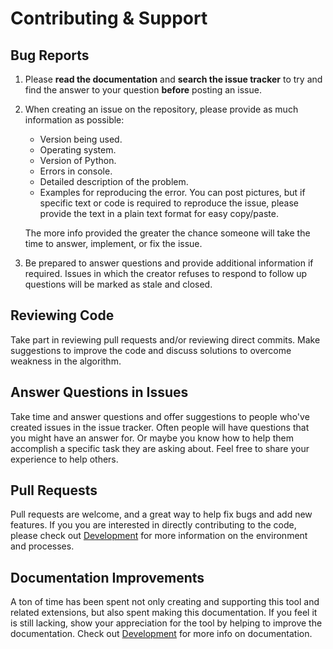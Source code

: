 # Contributing &amp; Support

## Bug Reports

1. Please **read the documentation** and **search the issue tracker** to try and find the answer to your question
  **before** posting an issue.

2. When creating an issue on the repository, please provide as much information as possible:

    - Version being used.
    - Operating system.
    - Version of Python.
    - Errors in console.
    - Detailed description of the problem.
    - Examples for reproducing the error.  You can post pictures, but if specific text or code is required to reproduce
      the issue, please provide the text in a plain text format for easy copy/paste.

    The more info provided the greater the chance someone will take the time to answer, implement, or fix the issue.

3. Be prepared to answer questions and provide additional information if required.  Issues in which the creator refuses
  to respond to follow up questions will be marked as stale and closed.

## Reviewing Code

Take part in reviewing pull requests and/or reviewing direct commits.  Make suggestions to improve the code and discuss
solutions to overcome weakness in the algorithm.

## Answer Questions in Issues

Take time and answer questions and offer suggestions to people who've created issues in the issue tracker. Often people
will have questions that you might have an answer for.  Or maybe you know how to help them accomplish a specific task
they are asking about. Feel free to share your experience to help others.

## Pull Requests

Pull requests are welcome, and a great way to help fix bugs and add new features. If you you are interested in directly
contributing to the code, please check out [Development](./development.md) for more information on the environment and
processes.

## Documentation Improvements

A ton of time has been spent not only creating and supporting this tool and related extensions, but also spent making
this documentation.  If you feel it is still lacking, show your appreciation for the tool by helping to improve the
documentation. Check out [Development](./development.md) for more info on documentation.
